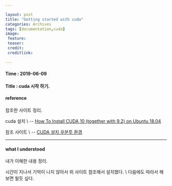 ```yaml
---

layout: post
title: "Getting started with cuda"
categories: Archives
tags: [documentation,cuda]
image:
 feature:
 teaser:
 credit:
 creditlink:

---
```


#### Time : 2019-06-09
#### Title : cuda 시작 하기.

#### reference

참조한 사이트 정리.

cuda 설치 \\
-- [How To Install CUDA 10 (together with 9.2) on Ubuntu 18.04](https://www.pugetsystems.com/labs/hpc/How-To-Install-CUDA-10-together-with-9-2-on-Ubuntu-18-04-with-support-for-NVIDIA-20XX-Turing-GPUs-1236/)

참조 사이트 \\
-- [CUDA 설치 우분투 환경](https://hiseon.me/2018/03/11/cuda-install/)



***
#### what I understood
내가 이해한 내용 정리. 

시간이 지나서 기억이 나지 않아서 위 사이트 참조해서 설치했다. \\
다음에도 따라서 해보면 될듯 싶다.



